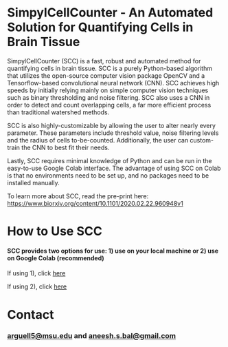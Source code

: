 # SimpylCellCounter - An Automated Solution for Quantifying Cells in Brain Tissue

SimpylCellCounter (SCC) is a fast, robust and automated method for quantifying cells in brain tissue. SCC is a purely Python-based algorithm that utilizes the open-source computer vision package OpenCV and a Tensorflow-based convolutional neural network (CNN). SCC achieves high speeds by initially relying mainly on simple computer vision techniques such as binary thresholding and noise filtering. SCC also uses a CNN in order to detect and count overlapping cells, a far more efficient process than traditional watershed methods. 

SCC is also highly-customizable by allowing the user to alter nearly every parameter. These parameters include threshold value, noise filtering levels and the radius of cells to-be-counted. Additionally, the user can custom-train the CNN to best fit their needs. 

Lastly, SCC requires minimal knowledge of Python and can be run in the easy-to-use Google Colab interface. The advantage of using SCC on Colab is that no environments need to be set up, and no packages need to be installed manually.

To learn more about SCC, read the pre-print here: https://www.biorxiv.org/content/10.1101/2020.02.22.960948v1


# How to Use SCC

#### SCC provides two options for use: 1) use on your local machine or 2) use on Google Colab (recommended)

If using 1), click [here](examples/local)

If using 2), click [here](examples/colab)


# Contact 
### arguell5@msu.edu and aneesh.s.bal@gmail.com
